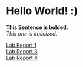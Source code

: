 # Hello World! :)

**This Sentence is bolded.**    
*This one is italicized.*   

[Lab Report 1](lab-report-1-week-0.md)  
[Lab Report 3](lab-report-3-week-5.md)  
[Lab Report 4](lab-report-4-week-7.md)

